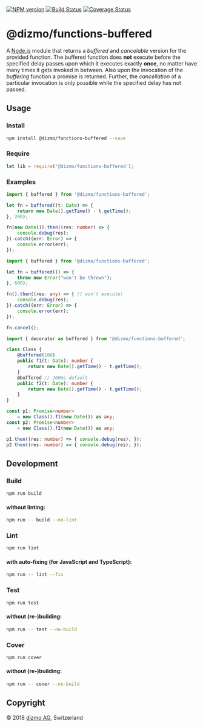[![NPM version](https://badge.fury.io/js/%40dizmo%2Ffunctions-buffered.svg)](https://npmjs.org/package/@dizmo/functions-buffered)
[![Build Status](https://travis-ci.org/dizmo/functions-buffered.svg?branch=master)](https://travis-ci.org/dizmo/functions-buffered)
[![Coverage Status](https://coveralls.io/repos/github/dizmo/functions-buffered/badge.svg?branch=master)](https://coveralls.io/github/dizmo/functions-buffered?branch=master)

# @dizmo/functions-buffered
A [Node.js] module that returns a *buffered* and *cancelable* version for the provided function. The buffered function does **not** execute before the specified delay passes upon which it executes exactly **once**, no matter have many times it gets invoked in between. Also upon the invocation of the *buffering* function a promise is returned. Further, the *cancellation* of a particular invocation is only possible while the specified delay has not passed.

[Node.js]: https://nodejs.org/en/

## Usage
### Install
```sh
npm install @dizmo/functions-buffered --save
```
### Require
```javascript
let lib = require('@dizmo/functions-buffered');
```
### Examples
```typescript
import { buffered } from '@dizmo/functions-buffered';

let fn = buffered((t: Date) => {
    return new Date().getTime() - t.getTime();
}, 200);

fn(new Date()).then((res: number) => {
    console.debug(res);
}).catch((err: Error) => {
    console.error(err);
});
```
```typescript
import { buffered } from '@dizmo/functions-buffered';

let fn = buffered(() => {
    throw new Error("won't be thrown");
}, 600);

fn().then((res: any) => { // won't execute!
    console.debug(res);
}).catch((err: Error) => {
    console.error(err);
});

fn.cancel();
```
```typescript
import { decorator as buffered } from '@dizmo/functions-buffered';

class Class {
    @buffered(100)
    public f1(t: Date): number {
        return new Date().getTime() - t.getTime();
    }
    @buffered // 200ms default
    public f2(t: Date): number {
        return new Date().getTime() - t.getTime();
    }
}

const p1: Promise<number>
    = new Class().f1(new Date()) as any;
const p2: Promise<number>
    = new Class().f2(new Date()) as any;

p1.then((res: number) => { console.debug(res); });
p2.then((res: number) => { console.debug(res); });
```

## Development
### Build
```sh
npm run build
```
#### without linting:
```sh
npm run -- build --no-lint
```
### Lint
```sh
npm run lint
```
#### with auto-fixing (for JavaScript and TypeScript):
```sh
npm run -- lint --fix
```
### Test
```sh
npm run test
```
#### without (re-)building:
```sh
npm run -- test --no-build
```
### Cover
```sh
npm run cover
```
#### without (re-)building:
```sh
npm run -- cover --no-build
```

## Copyright

 © 2018 [dizmo AG](http://dizmo.com/), Switzerland
